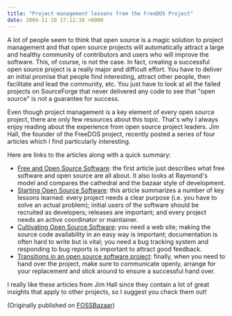 ```yaml
---
title: "Project management lessons from the FreeDOS Project"
date: 2009-11-10 17:12:18 +0000
---
```


A lot of people seem to think that open source is a magic solution to
project management and that open source projects will automatically
attract a large and healthy community of contributors and users who will
improve the software.  This, of course, is not the case.  In fact,
creating a successful open source project is a really major and
difficult effort.  You have to deliver an initial promise that people
find interesting, attract other people, then facilitate and lead the
community, etc.  You just have to look at all the failed projects on
SourceForge that never delivered any code to see that "open source" is
not a guarantee for success.

Even though project management is a key element of every open source
project, there are only few resources about this topic.  That's why I
always enjoy reading about the experience from open source project
leaders.  Jim Hall, the founder of the FreeDOS project, recently posted
a series of four articles which I find particularly interesting.

Here are links to the articles along with a quick summary:

<ul>

<li><a href =
"http://sourceforge.net/userapps/wordpress/jhall1/2009/11/02/open-source-and-free-software/">Free
and Open Source Software</a>: the first article just describes what free
software and open source are all about.  It also looks at Raymond's
model and compares the cathedral and the bazaar style of
development.</li>

<li><a href =
"http://sourceforge.net/userapps/wordpress/jhall1/2009/11/04/starting-open-source-software/">Starting
Open Source Software</a>: this article summarizes a number
of key lessons learned: every project needs a clear purpose (i.e. you
have to solve an actual problem); initial users of the software should
be recruited as developers; releases are important; and every project
needs an active coordinator or maintainer.</li>

<li><a href =
"http://sourceforge.net/userapps/wordpress/jhall1/2009/11/09/cultivating-open-source-software-2/">Cultivating
Open Source Software</a>: you need a web site; making the source code
availability in an easy way is important; documentation is often hard to
write but is vital; you need a bug tracking system and responding to bug
reports is important to attract good feedback.</li>

<li><a href =
"http://sourceforge.net/userapps/wordpress/jhall1/2009/11/18/transitions-in-open-source-software/">Transitions
in an open source software project</a>: finally, when you need to hand
over the project, make sure to communicate openly, arrange for your
replacement and stick around to ensure a successful hand over.</li>

</ul>

I really like these articles from Jim Hall since they contain a lot of
great insights that apply to other projects, so I suggest you check them
out!

(Originally published on <a href = "https://fossbazaar.org/">FOSSBazaar</a>)

